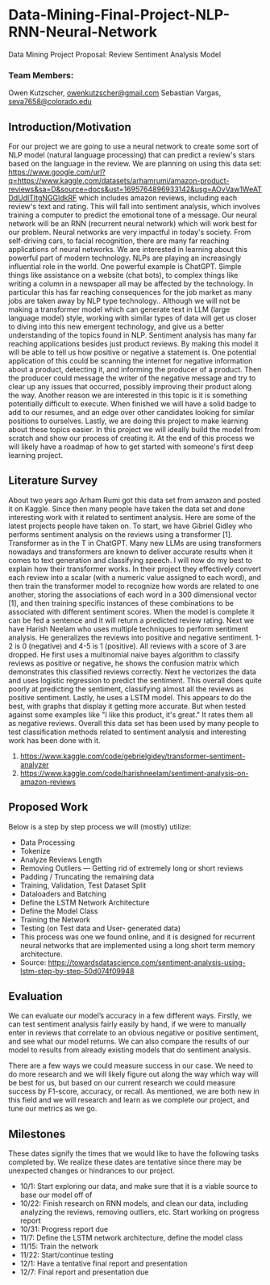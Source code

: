 # Data-Mining-Final-Project-NLP-RNN-Neural-Network
Data Mining Project Proposal: Review Sentiment Analysis Model

### Team Members: 
Owen Kutzscher, owenkutzscher@gmail.com
Sebastian Vargas, seva7658@colorado.edu

## Introduction/Motivation
For our project we are going to use a neural network to create some sort of NLP model (natural language processing) that can predict a review's stars based on the language in the review. We are planning on using this data set: https://www.google.com/url?q=https://www.kaggle.com/datasets/arhamrumi/amazon-product-reviews&sa=D&source=docs&ust=1695764896933142&usg=AOvVaw1WeATDdUdlTItgNGGldkRF which includes amazon reviews, including each review's text and rating. This will fall into sentiment analysis, which involves training a computer to predict the emotional tone of a message. Our neural network will be an RNN (recurrent neural network) which will work best for our problem.
Neural networks are very impactful in today's society. From self-driving cars, to facial recognition, there are many far reaching applications of neural networks. We are interested in learning about this powerful part of modern technology.
NLPs are playing an increasingly influential role in the world. One powerful example is ChatGPT. Simple things like assistance on a website (chat bots), to complex things like writing a column in a newspaper all may be affected by the technology. In particular this has far reaching consequences for the job market as many jobs are taken away by NLP type technology.. Although we will not be making a transformer model which can generate text in LLM (large language model) style, working with similar types of data will get us closer to diving into this new emergent technology, and give us a better understanding of the topics found in NLP.
Sentiment analysis has many far reaching applications besides just product reviews. By making this model it will be able to tell us how positive or negative a statement is. One potential application of this could be scanning the internet for negative information about a product, detecting it, and informing the producer of a product. Then the producer could message the writer of the negative message and try to clear up any issues that occurred, possibly improving their product along the way.
	Another reason we are interested in this topic is it is something potentially difficult to execute. When finished we will have a solid badge to add to our resumes, and an edge over other candidates looking for similar positions to ourselves.
Lastly, we are doing this project to make learning about these topics easier. In this project we will ideally build the model from scratch and show our process of creating it. At the end of this process we will likely have a roadmap of how to get started with someone's first deep learning project.

## Literature Survey	
About two years ago Arham Rumi got this data set from amazon and posted it on Kaggle. Since then many people have taken the data set and done interesting work with it related to sentiment analysis. Here are some of the latest projects people have taken on.
To start, we have Gibriel Gidley who performs sentiment analysis on the reviews using a transformer [1]. Transformer as in the T in ChatGPT. Many new LLMs are using transformers nowadays and transformers are known to deliver accurate results when it comes to text generation and classifying speech. I will now do my best to explain how their transformer works.  In their project they effectively convert each review into a scalar (with a numeric value assigned to each word), and then train the transformer model to recognize how words are related to one another, storing the associations of each word in a 300 dimensional vector [1], and then training specific instances of these combinations to be associated with different sentiment scores. When the model is complete it can be fed a sentence and it will return a predicted review rating.
Next we have Harish Neelam who uses multiple techniques to perform sentiment analysis. He generalizes the reviews into positive and negative sentiment. 1-2 is 0 (negative) and 4-5 is 1 (positive). All reviews with a score of 3 are dropped. He first uses a multinomial naive bayes algorithm to classify reviews as positive or negative, he shows the confusion matrix which demonstrates this classified reviews correctly. Next he vectorizes the data and uses logistic regression to predict the sentiment. This overall does quite poorly at predicting the sentiment, classifying almost all the reviews as positive sentiment. Lastly, he uses a LSTM model. This appears to do the best, with graphs that display it getting more accurate. But when tested against some examples like "I like this product, it's great." It rates them all as negative reviews.
Overall this data set has been used by many people to test classification methods related to sentiment analysis and interesting work has been done with it.

1. https://www.kaggle.com/code/gebrielgidey/transformer-sentiment-analyzer
2. https://www.kaggle.com/code/harishneelam/sentiment-analysis-on-amazon-reviews

## Proposed Work
Below is a step by step process we will (mostly) utilize: 
- Data Processing 
- Tokenize
- Analyze Reviews Length
- Removing Outliers — Getting rid of extremely long or short reviews
- Padding / Truncating the remaining data
- Training, Validation, Test Dataset Split
- Dataloaders and Batching
- Define the LSTM Network Architecture
- Define the Model Class
- Training the Network
- Testing (on Test data and User- generated data)
- This process was one we found online, and it is designed for recurrent neural networks that are implemented using a long short term memory architecture.
- Source: https://towardsdatascience.com/sentiment-analysis-using-lstm-step-by-step-50d074f09948

## Evaluation
We can evaluate our model’s accuracy in a few different ways. Firstly, we can test sentiment analysis fairly easily by hand, if we were to manually enter in reviews that correlate to an obvious negative or positive sentiment, and see what our model returns. We can also compare the results of our model to results from already existing models that do sentiment analysis. 

There are a few ways we could measure success in our case. We need to do more research and we will likely figure out along the way which way will be best for us, but based on our current research we could measure success by F1-score, accuracy, or recall. As mentioned, we are both new in this field and we will research and learn as we complete our project, and tune our metrics as we go. 


## Milestones
These dates signify the times that we would like to have the following tasks completed by. We realize these dates are tentative since there may be unexpected changes or hindrances to our project. 

* 10/1: Start exploring our data, and make sure that it is a viable source to base our model off of
* 10/22: Finish research on RNN models, and clean our data, including analyzing the reviews, removing outliers, etc. Start working on progress report
* 10/31: Progress report due
* 11/7: Define the LSTM network architecture, define the model class
* 11/15: Train the network 
* 11/22: Start/continue testing 
* 12/1: Have a tentative final report and presentation 
* 12/7: Final report and presentation due


